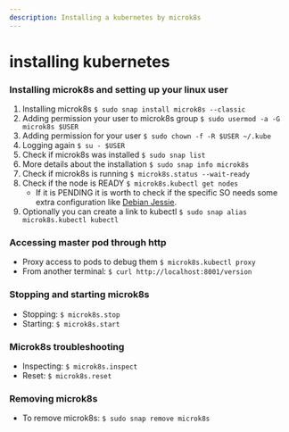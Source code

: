 ```yaml
---
description: Installing a kubernetes by microk8s
---
```


# installing kubernetes

### Installing microk8s and setting up your linux user

1. Installing microk8s `$ sudo snap install microk8s --classic`
2. Adding permission your user to microk8s group `$ sudo usermod -a -G microk8s $USER`
3. Adding permission for your user `$ sudo chown -f -R $USER ~/.kube`
4. Logging again `$ su - $USER`
5. Check if microk8s was installed `$ sudo snap list`
6. More details about the installation `$ sudo snap info microk8s`
7. Check if microk8s is running `$ microk8s.status --wait-ready`
8. Check if the node is READY `$ microk8s.kubectl get nodes`
   * If it is PENDING it is worth to check if the specific SO needs some extra configuration like [Debian Jessie](https://github.com/kubernetes/kubernetes-anywhere/blob/fd0670ba051bf96be335a3291dab7039a32381d7/FIXES.md#debian-8-and-cgroups).
9. Optionally you can create a link to kubectl `$ sudo snap alias microk8s.kubectl kubectl`

### Accessing master pod through http

* Proxy access to pods to debug them `$ microk8s.kubectl proxy`
* From another terminal: `$ curl http://localhost:8001/version`

### Stopping and starting microk8s

* Stopping: `$ microk8s.stop`
* Starting: `$ microk8s.start`

### Microk8s troubleshooting

* Inspecting: `$ microk8s.inspect`
* Reset: `$ microk8s.reset`

### Removing microk8s

* To remove microk8s: `$ sudo snap remove microk8s`

